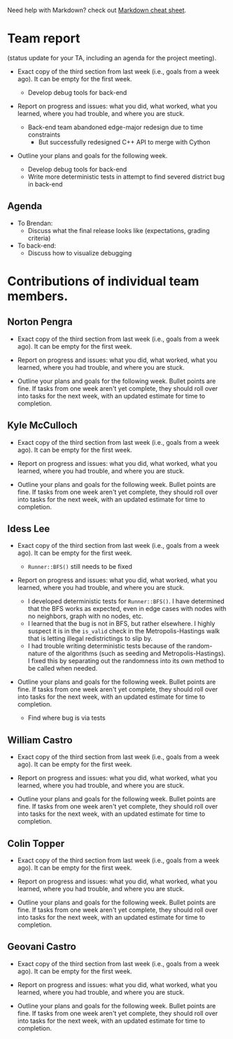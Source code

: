 Need help with Markdown? check out [Markdown cheat sheet](https://github.com/tchapi/markdown-cheatsheet/blob/master/README.md "Markdown cheat sheet").

# Team report #
(status update for your TA, including an agenda for the project meeting).

* Exact copy of the third section from last week (i.e., goals from a week ago). It can be empty for the first week.
  * Develop debug tools for back-end

* Report on progress and issues: what you did, what worked, what you learned, where you had trouble, and where you are stuck.
  * Back-end team abandoned edge-major redesign due to time constraints
    * But successfully redesigned C++ API to merge with Cython

* Outline your plans and goals for the following week.
  * Develop debug tools for back-end
  * Write more deterministic tests in attempt to find severed district bug in back-end


## Agenda ##

* To Brendan:
  * Discuss what the final release looks like (expectations, grading criteria)
* To back-end:
  * Discuss how to visualize debugging

# Contributions of individual team members. #

## Norton Pengra ##

* Exact copy of the third section from last week (i.e., goals from a week ago). It can be empty for the first week.

* Report on progress and issues: what you did, what worked, what you learned, where you had trouble, and where you are stuck.

* Outline your plans and goals for the following week. Bullet points are fine. If tasks from one week aren't yet complete, they should roll over into tasks for the next week, with an updated estimate for time to completion.

## Kyle McCulloch ##

* Exact copy of the third section from last week (i.e., goals from a week ago). It can be empty for the first week.

* Report on progress and issues: what you did, what worked, what you learned, where you had trouble, and where you are stuck.

* Outline your plans and goals for the following week. Bullet points are fine. If tasks from one week aren't yet complete, they should roll over into tasks for the next week, with an updated estimate for time to completion.

## Idess Lee ## 

* Exact copy of the third section from last week (i.e., goals from a week ago). It can be empty for the first week.
  * `Runner::BFS()` still needs to be fixed

* Report on progress and issues: what you did, what worked, what you learned, where you had trouble, and where you are stuck.
  * I developed deterministic tests for `Runner::BFS()`. I have determined that the BFS works as expected, even in edge cases with nodes with no neighbors, graph with no nodes, etc.
  * I learned that the bug is not in BFS, but rather elsewhere. I highly suspect it is in the `is_valid` check in the Metropolis-Hastings walk that is letting illegal redistrictings to slip by.
  * I had trouble writing deterministic tests because of the random-nature of the algorithms (such as seeding and Metropolis-Hastings). I fixed this by separating out the randomness into its own method to be called when needed.

* Outline your plans and goals for the following week. Bullet points are fine. If tasks from one week aren't yet complete, they should roll over into tasks for the next week, with an updated estimate for time to completion.
  * Find where bug is via tests

## William Castro ##

* Exact copy of the third section from last week (i.e., goals from a week ago). It can be empty for the first week.

* Report on progress and issues: what you did, what worked, what you learned, where you had trouble, and where you are stuck.

* Outline your plans and goals for the following week. Bullet points are fine. If tasks from one week aren't yet complete, they should roll over into tasks for the next week, with an updated estimate for time to completion. 

## Colin Topper ##

* Exact copy of the third section from last week (i.e., goals from a week ago). It can be empty for the first week.

* Report on progress and issues: what you did, what worked, what you learned, where you had trouble, and where you are stuck.

* Outline your plans and goals for the following week. Bullet points are fine. If tasks from one week aren't yet complete, they should roll over into tasks for the next week, with an updated estimate for time to completion. 

## Geovani Castro ##

* Exact copy of the third section from last week (i.e., goals from a week ago). It can be empty for the first week.

* Report on progress and issues: what you did, what worked, what you learned, where you had trouble, and where you are stuck.

* Outline your plans and goals for the following week. Bullet points are fine. If tasks from one week aren't yet complete, they should roll over into tasks for the next week, with an updated estimate for time to completion. 
